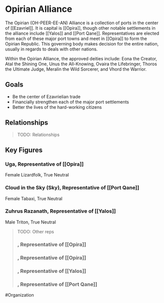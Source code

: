 # Opirian Alliance
The Opirian (OH-PEER-EE-AN) Alliance is a collection of ports in the center of [[Ezavriel]]. It is capital is [[Opira]], though other notable settlements in the alliance include [[Yalos]] and [[Port Qane]]. Representatives are elected from each of these major port towns and meet in [[Opira]] to form the Opirian Republic. This governing body makes decision for the entire nation, usually in regards to deals with other nations. 

Within the Opirian Alliance, the approved deities include: Eona the Creator, Atal the Shining One, Unus the All-Knowing, Ovaira the Lifebringer, Thoros the Ultimate Judge, Meralin the Wild Sorcerer, and Vhord the Warrior. 

## Goals
- Be the center of Ezavrielian trade
- Financially strengthen each of the major port settlements
- Better the lives of the hard-working citizens

## Relationships
> TODO: Relationships

## Key Figures
### Uga, Representative of [[Opira]]
Female Lizardfolk, True Neutral

### Cloud in the Sky (Sky), Representative of [[Port Qane]]
Female Tabaxi, True Neutral

### Zuhrus Razanath, Representative of [[Yalos]]
Male Triton, True Neutral

> TODO: Other reps
> ### , Representative of [[Opira]]
> ### , Representative of [[Opira]]
> ### , Representative of [[Yalos]]
> ### , Representative of [[Port Qane]]

#Organization 